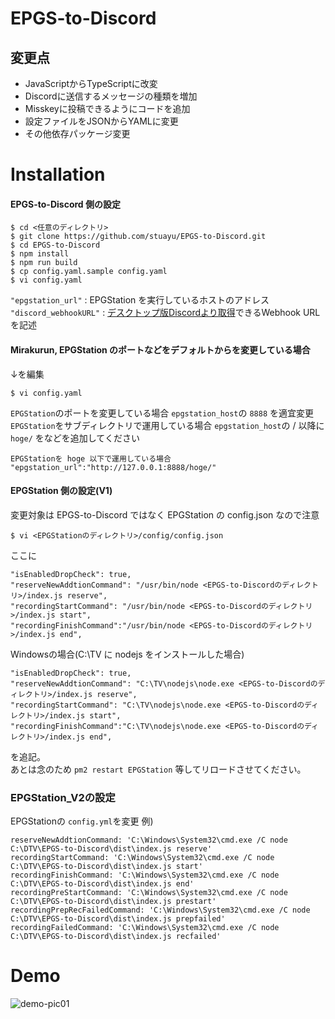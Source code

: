 # EPGS-to-Discord
## 変更点
- JavaScriptからTypeScriptに改変
- Discordに送信するメッセージの種類を増加
- Misskeyに投稿できるようにコードを追加
- 設定ファイルをJSONからYAMLに変更
- その他依存パッケージ変更
# Installation

#### EPGS-to-Discord 側の設定
```
$ cd <任意のディレクトリ>
$ git clone https://github.com/stuayu/EPGS-to-Discord.git
$ cd EPGS-to-Discord
$ npm install
$ npm run build
$ cp config.yaml.sample config.yaml
$ vi config.yaml
```
`"epgstation_url"` : EPGStation を実行しているホストのアドレス  
`"discord_webhookURL"` : [デスクトップ版Discordより取得](https://support.discordapp.com/hc/ja/articles/228383668-%E3%82%BF%E3%82%A4%E3%83%88%E3%83%AB-Webhooks%E3%81%B8%E3%81%AE%E5%BA%8F%E7%AB%A0)できるWebhook URLを記述

#### Mirakurun, EPGStation のポートなどをデフォルトからを変更している場合
↓を編集
```
$ vi config.yaml
```
`EPGStation`のポートを変更している場合 `epgstation_host`の `8888` を適宜変更  
`EPGStation`をサブディレクトリで運用している場合 `epgstation_host`の / 以降に `hoge/` をなどを追加してください
```
EPGStationを hoge 以下で運用している場合
"epgstation_url":"http://127.0.0.1:8888/hoge/"
```
#### EPGStation 側の設定(V1)
変更対象は EPGS-to-Discord ではなく EPGStation の config.json なので注意
```
$ vi <EPGStationのディレクトリ>/config/config.json
```
ここに
```
"isEnabledDropCheck": true,
"reserveNewAddtionCommand": "/usr/bin/node <EPGS-to-Discordのディレクトリ>/index.js reserve",
"recordingStartCommand": "/usr/bin/node <EPGS-to-Discordのディレクトリ>/index.js start",
"recordingFinishCommand":"/usr/bin/node <EPGS-to-Discordのディレクトリ>/index.js end",
```
Windowsの場合(C:\TV に nodejs をインストールした場合)
```
"isEnabledDropCheck": true,
"reserveNewAddtionCommand": "C:\TV\nodejs\node.exe <EPGS-to-Discordのディレクトリ>/index.js reserve",
"recordingStartCommand": "C:\TV\nodejs\node.exe <EPGS-to-Discordのディレクトリ>/index.js start",
"recordingFinishCommand":"C:\TV\nodejs\node.exe <EPGS-to-Discordのディレクトリ>/index.js end",
```
を追記。  
あとは念のため `pm2 restart EPGStation` 等してリロードさせてください。  

### EPGStation_V2の設定
EPGStationの `config.yml`を変更
例)
```
reserveNewAddtionCommand: 'C:\Windows\System32\cmd.exe /C node C:\DTV\EPGS-to-Discord\dist\index.js reserve'
recordingStartCommand: 'C:\Windows\System32\cmd.exe /C node C:\DTV\EPGS-to-Discord\dist\index.js start'
recordingFinishCommand: 'C:\Windows\System32\cmd.exe /C node C:\DTV\EPGS-to-Discord\dist\index.js end'
recordingPreStartCommand: 'C:\Windows\System32\cmd.exe /C node C:\DTV\EPGS-to-Discord\dist\index.js prestart'
recordingPrepRecFailedCommand: 'C:\Windows\System32\cmd.exe /C node C:\DTV\EPGS-to-Discord\dist\index.js prepfailed'
recordingFailedCommand: 'C:\Windows\System32\cmd.exe /C node C:\DTV\EPGS-to-Discord\dist\index.js recfailed'
```
  
# Demo
![demo-pic01](https://i.imgur.com/lPRCGOB.png)
